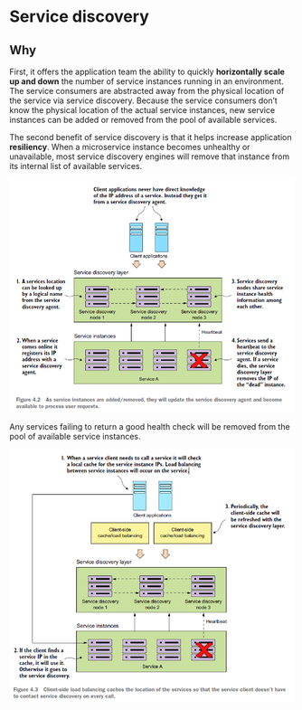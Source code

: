 # Service discovery

## Why

First, it offers the application team the ability to quickly **horizontally scale up and down** the number of service instances running in an environment. The service consumers are abstracted away from the physical location of the service via service discovery. Because the service consumers don’t know the physical location of the actual service instances, new service instances can be added or removed from the pool of available services.

The second benefit of service discovery is that it helps increase application **resiliency**. When a microservice instance becomes unhealthy or unavailable, most service discovery engines will remove that instance from its internal list of available services.

<img src="https://github.com/KiraDiShira/Spring/blob/master/ServiceDiscovery/Images/sd1.PNG" />

Any services failing to return a good health check will be removed from the pool of available service instances.

<img src="https://github.com/KiraDiShira/Spring/blob/master/ServiceDiscovery/Images/sd2.PNG" />
